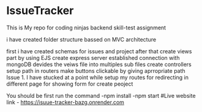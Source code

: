# IssueTracker
This is My repo for coding ninjas backend skill-test assignment

i have created folder structure bassed on MVC architecture

first i have created schemas for issues and project
after that create views part by using EJS
create express server
established connection with mongoDB
devides the veiws file into multiples sub files
create controllers
setup path in routers
make buttons clickable by giving aprropriate path
Issue 1. I have stucked at a point while setup my routes for redirecting in different page for showing form for create peoject

You should be first run the command -npm install -npm start
#Live website link - https://isuue-tracker-bazg.onrender.com


